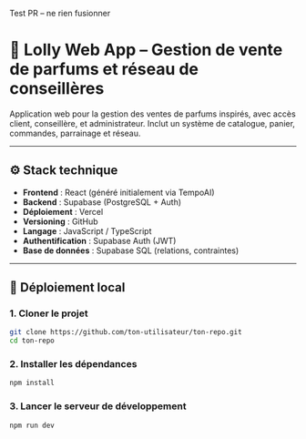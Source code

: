 Test PR – ne rien fusionner
# 🌸 Lolly Web App – Gestion de vente de parfums et réseau de conseillères

Application web pour la gestion des ventes de parfums inspirés, avec accès client, conseillère, et administrateur. Inclut un système de catalogue, panier, commandes, parrainage et réseau.

---

## ⚙️ Stack technique

- **Frontend** : React (généré initialement via TempoAI)
- **Backend** : Supabase (PostgreSQL + Auth)
- **Déploiement** : Vercel
- **Versioning** : GitHub
- **Langage** : JavaScript / TypeScript
- **Authentification** : Supabase Auth (JWT)
- **Base de données** : Supabase SQL (relations, contraintes)

---

## 🚀 Déploiement local

### 1. Cloner le projet

```bash
git clone https://github.com/ton-utilisateur/ton-repo.git
cd ton-repo
```

### 2. Installer les dépendances

```bash
npm install
```

### 3. Lancer le serveur de développement

```bash
npm run dev
```
